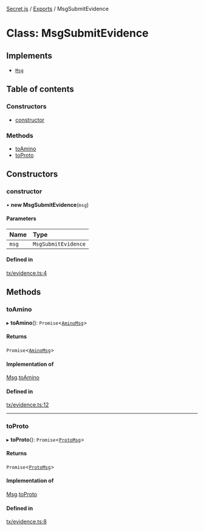 [Secret.js](../README.md) / [Exports](../modules.md) / MsgSubmitEvidence

# Class: MsgSubmitEvidence

## Implements

- [`Msg`](../interfaces/Msg.md)

## Table of contents

### Constructors

- [constructor](MsgSubmitEvidence.md#constructor)

### Methods

- [toAmino](MsgSubmitEvidence.md#toamino)
- [toProto](MsgSubmitEvidence.md#toproto)

## Constructors

### constructor

• **new MsgSubmitEvidence**(`msg`)

#### Parameters

| Name | Type |
| :------ | :------ |
| `msg` | `MsgSubmitEvidence` |

#### Defined in

[tx/evidence.ts:4](https://github.com/scrtlabs/secret.js/blob/839fe3d/src/tx/evidence.ts#L4)

## Methods

### toAmino

▸ **toAmino**(): `Promise`<[`AminoMsg`](../modules.md#aminomsg)\>

#### Returns

`Promise`<[`AminoMsg`](../modules.md#aminomsg)\>

#### Implementation of

[Msg](../interfaces/Msg.md).[toAmino](../interfaces/Msg.md#toamino)

#### Defined in

[tx/evidence.ts:12](https://github.com/scrtlabs/secret.js/blob/839fe3d/src/tx/evidence.ts#L12)

___

### toProto

▸ **toProto**(): `Promise`<[`ProtoMsg`](../interfaces/ProtoMsg.md)\>

#### Returns

`Promise`<[`ProtoMsg`](../interfaces/ProtoMsg.md)\>

#### Implementation of

[Msg](../interfaces/Msg.md).[toProto](../interfaces/Msg.md#toproto)

#### Defined in

[tx/evidence.ts:8](https://github.com/scrtlabs/secret.js/blob/839fe3d/src/tx/evidence.ts#L8)
